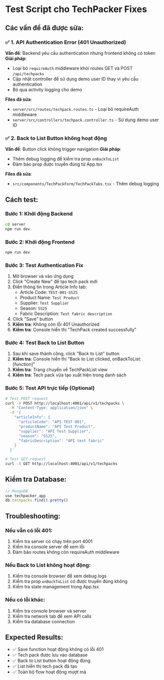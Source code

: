 # Test Script cho TechPacker Fixes

## Các vấn đề đã được sửa:

### ✅ 1. API Authentication Error (401 Unauthorized)
**Vấn đề**: Backend yêu cầu authentication nhưng frontend không có token
**Giải pháp**: 
- Loại bỏ `requireAuth` middleware khỏi routes GET và POST `/api/techpacks`
- Cập nhật controller để sử dụng demo user ID thay vì yêu cầu authentication
- Bỏ qua activity logging cho demo

**Files đã sửa**:
- `server/src/routes/techpack.routes.ts` - Loại bỏ requireAuth middleware
- `server/src/controllers/techpack.controller.ts` - Sử dụng demo user ID

### ✅ 2. Back to List Button không hoạt động
**Vấn đề**: Button click không trigger navigation
**Giải pháp**: 
- Thêm debug logging để kiểm tra prop `onBackToList`
- Đảm bảo prop được truyền đúng từ App.tsx

**Files đã sửa**:
- `src/components/TechPackForm/TechPackTabs.tsx` - Thêm debug logging

## Cách test:

### Bước 1: Khởi động Backend
```bash
cd server
npm run dev
```

### Bước 2: Khởi động Frontend
```bash
npm run dev
```

### Bước 3: Test Authentication Fix
1. Mở browser và vào ứng dụng
2. Click "Create New" để tạo tech pack mới
3. Điền thông tin trong Article Info tab:
   - Article Code: `TEST-001-SS25`
   - Product Name: `Test Product`
   - Supplier: `Test Supplier`
   - Season: `SS25`
   - Fabric Description: `Test fabric description`
4. Click "Save" button
5. **Kiểm tra**: Không còn lỗi 401 Unauthorized
6. **Kiểm tra**: Console hiển thị "TechPack created successfully"

### Bước 4: Test Back to List Button
1. Sau khi save thành công, click "Back to List" button
2. **Kiểm tra**: Console hiển thị "Back to List clicked, onBackToList: [function]"
3. **Kiểm tra**: Trang chuyển về TechPackList view
4. **Kiểm tra**: Tech pack vừa tạo xuất hiện trong danh sách

### Bước 5: Test API trực tiếp (Optional)
```bash
# Test POST request
curl -X POST http://localhost:4001/api/v1/techpacks \
  -H "Content-Type: application/json" \
  -d '{
    "articleInfo": {
      "articleCode": "API-TEST-001",
      "productName": "API Test Product",
      "supplier": "API Test Supplier",
      "season": "SS25",
      "fabricDescription": "API test fabric"
    }
  }'

# Test GET request
curl -X GET http://localhost:4001/api/v1/techpacks
```

## Kiểm tra Database:
```javascript
// MongoDB
use techpacker_app
db.techpacks.find().pretty()
```

## Troubleshooting:

### Nếu vẫn có lỗi 401:
1. Kiểm tra server có chạy trên port 4001
2. Kiểm tra console server để xem lỗi
3. Đảm bảo routes không còn requireAuth middleware

### Nếu Back to List không hoạt động:
1. Kiểm tra console browser để xem debug logs
2. Kiểm tra prop `onBackToList` có được truyền đúng không
3. Kiểm tra state management trong App.tsx

### Nếu có lỗi khác:
1. Kiểm tra console browser và server
2. Kiểm tra network tab để xem API calls
3. Kiểm tra database connection

## Expected Results:
- ✅ Save function hoạt động không có lỗi 401
- ✅ Tech pack được lưu vào database
- ✅ Back to List button hoạt động đúng
- ✅ List hiển thị tech pack đã tạo
- ✅ Toàn bộ flow hoạt động mượt mà

